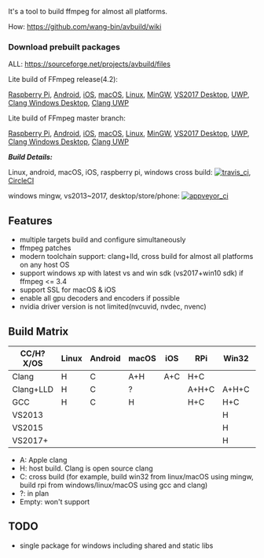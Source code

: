 It's a tool to build ffmpeg for almost all platforms.

How: https://github.com/wang-bin/avbuild/wiki

### Download prebuilt packages

ALL: https://sourceforge.net/projects/avbuild/files

Lite build of FFmpeg release(4.2):

[Raspberry Pi](https://sourceforge.net/projects/avbuild/files/raspberry-pi/ffmpeg-4.2-raspberry-pi-clang-lite.tar.xz/download), [Android](https://sourceforge.net/projects/avbuild/files/android/ffmpeg-4.2-android-clang-lite.tar.xz/download), [iOS](https://sourceforge.net/projects/avbuild/files/iOS/ffmpeg-4.2-iOS-lite.tar.xz/download), [macOS](https://sourceforge.net/projects/avbuild/files/macOS/ffmpeg-4.2-macOS-lite.tar.xz/download), [Linux](https://sourceforge.net/projects/avbuild/files/linux/ffmpeg-4.2-linux-gcc-lite.tar.xz/download),
[MinGW](https://sourceforge.net/projects/avbuild/files/windows-desktop/ffmpeg-4.2-desktop-MINGW-lite.7z/download), [VS2017 Desktop](https://sourceforge.net/projects/avbuild/files/windows-desktop/ffmpeg-4.2-desktop-VS2017-lite.7z/download), [UWP](https://sourceforge.net/projects/avbuild/files/windows-store/ffmpeg-4.2-store-VS2017-lite.7z/download), [Clang Windows Desktop](https://sourceforge.net/projects/avbuild/files/windows-desktop/ffmpeg-4.2-windows-desktop-clang-lite.tar.xz/download), [Clang UWP](https://sourceforge.net/projects/avbuild/files/windows-store/ffmpeg-4.2-windows-store-clang-lite.tar.xz/download)


Lite build of FFmpeg master branch:

[Raspberry Pi](https://sourceforge.net/projects/avbuild/files/raspberry-pi/ffmpeg-master-raspberry-pi-clang-lite.tar.xz/download), [Android](https://sourceforge.net/projects/avbuild/files/android/ffmpeg-master-android-clang-lite.tar.xz/download), [iOS](https://sourceforge.net/projects/avbuild/files/iOS/ffmpeg-master-iOS-lite.tar.xz/download), [macOS](https://sourceforge.net/projects/avbuild/files/macOS/ffmpeg-master-macOS-lite.tar.xz/download), [Linux](https://sourceforge.net/projects/avbuild/files/linux/ffmpeg-master-linux-gcc-lite.tar.xz/download),
[MinGW](https://sourceforge.net/projects/avbuild/files/windows-desktop/ffmpeg-master-desktop-MINGW-lite.7z/download), [VS2017 Desktop](https://sourceforge.net/projects/avbuild/files/windows-desktop/ffmpeg-master-desktop-VS2017-lite.7z/download), [UWP](https://sourceforge.net/projects/avbuild/files/windows-store/ffmpeg-master-store-VS2017-lite.7z/download), [Clang Windows Desktop](https://sourceforge.net/projects/avbuild/files/windows-desktop/ffmpeg-master-windows-desktop-clang-lite.tar.xz/download), [Clang UWP](https://sourceforge.net/projects/avbuild/files/windows-store/ffmpeg-master-windows-store-clang-lite.tar.xz/download)

***Build Details:***

Linux, android, macOS, iOS, raspberry pi, windows cross build: [![travis_ci](https://travis-ci.org/wang-bin/avbuild.svg?branch=master)](https://travis-ci.org/wang-bin/avbuild), [CircleCI](https://circleci.com/gh/wang-bin/avbuild)

windows mingw, vs2013~2017, desktop/store/phone: [![appveyor_ci](https://ci.appveyor.com/api/projects/status/github/wang-bin/avbuild?branch=master&svg=true)](https://ci.appveyor.com/project/wang-bin/avbuild)

## Features

- multiple targets build and configure simultaneously
- ffmpeg patches
- modern toolchain support: clang+lld, cross build for almost all platforms on any host OS
- support windows xp with latest vs and win sdk (vs2017+win10 sdk) if ffmpeg <= 3.4
- support SSL for macOS & iOS
- enable all gpu decoders and encoders if possible
- nvidia driver version is not limited(nvcuvid, nvdec, nvenc)

## Build Matrix

| CC/H?X/OS |  Linux  |  Android  |  macOS  |   iOS   |    RPi    |  Win32  |  WinStore  | WinPhone |
|-----------|---------|-----------|---------|---------|-----------|---------|------------|----------|
|   Clang   |    H    |     C     |   A+H   |   A+C   |    H+C    |         |            |          |
| Clang+LLD |    H    |     C     |    ?    |         |   A+H+C   |  A+H+C  |   A+H+C    |    A+C   |
|    GCC    |    H    |     C     |    H    |         |    H+C    |   H+C   |            |          |
|  VS2013   |         |           |         |         |           |    H    |      H     |     C    |
|  VS2015   |         |           |         |         |           |    H    |      H     |     C    |
|  VS2017+  |         |           |         |         |           |    H    |      H     |          |


- A: Apple clang
- H: host build. Clang is open source clang
- C: cross build (for example, build win32 from linux/macOS using mingw, build rpi from windows/linux/macOS using gcc and clang)
- ?: in plan
- Empty: won't support

## TODO
- single package for windows including shared and static libs
